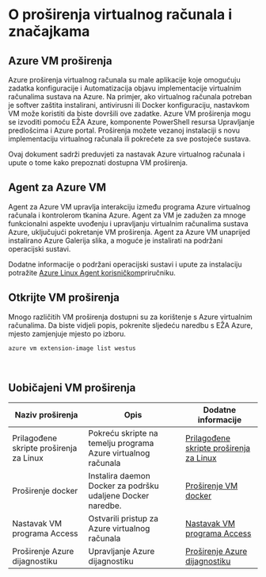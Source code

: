 <properties
 pageTitle="Proširenja virtualnog računala i značajke | Microsoft Azure"
 description="Saznajte što proširenja su dostupne za Azure virtualnim strojevima grupirane što oni omogućuju ili poboljšati njegovu."
 services="virtual-machines-linux"
 documentationCenter=""
 authors="neilpeterson"
 manager="timlt"
 editor=""
 tags="azure-service-management,azure-resource-manager"/>

<tags
 ms.service="virtual-machines-linux"
 ms.devlang="na"
 ms.topic="article"
 ms.tgt_pltfrm="vm-linux"
 ms.workload="infrastructure-services"
 ms.date="09/22/2016"
 ms.author="nepeters"/>

# <a name="about-virtual-machine-extensions-and-features"></a>O proširenja virtualnog računala i značajkama

## <a name="azure-vm-extensions"></a>Azure VM proširenja

Azure proširenja virtualnog računala su male aplikacije koje omogućuju zadatka konfiguracije i Automatizacija objavu implementacije virtualnim računalima sustava na Azure. Na primjer, ako virtualnog računala potreban je softver zaštita instalirani, antivirusni ili Docker konfiguraciju, nastavkom VM može koristiti da biste dovršili ove zadatke. Azure VM proširenja mogu se izvoditi pomoću EŽA Azure, komponente PowerShell resursa Upravljanje predlošcima i Azure portal. Proširenja možete vezanoj instalaciji s novu implementaciju virtualnog računala ili pokrećete za sve postojeće sustava.

Ovaj dokument sadrži preduvjeti za nastavak Azure virtualnog računala i upute o tome kako prepoznati dostupna VM proširenja. 

## <a name="azure-vm-agent"></a>Agent za Azure VM

Agent za Azure VM upravlja interakciju između programa Azure virtualnog računala i kontrolerom tkanina Azure. Agent za VM je zadužen za mnoge funkcionalni aspekte uvođenju i upravljanju virtualnim računalima sustava Azure, uključujući pokretanje VM proširenja. Agent za Azure VM unaprijed instalirano Azure Galerija slika, a moguće je instalirati na podržani operacijski sustavi. 

Dodatne informacije o podržani operacijski sustavi i upute za instalaciju potražite [Azure Linux Agent korisničkom](./virtual-machines-linux-agent-user-guide.md)priručniku.

## <a name="discover-vm-extensions"></a>Otkrijte VM proširenja

Mnogo različitih VM proširenja dostupni su za korištenje s Azure virtualnim računalima. Da biste vidjeli popis, pokrenite sljedeću naredbu s EŽA Azure, mjesto zamjenjuje mjesto po izboru.

```none
azure vm extension-image list westus
```

<br />

## <a name="common-vm-extensions"></a>Uobičajeni VM proširenja

|Naziv proširenja   |Opis   |Dodatne informacije   |
|---|---|---|
|Prilagođene skripte proširenja za Linux  | Pokreću skripte na temelju programa Azure virtualnog računala  |[Prilagođene skripte proširenja za Linux](./virtual-machines-linux-extensions-customscript.md)   |
|Proširenje docker |Instalira daemon Docker za podršku udaljene Docker naredbe.  | [Proširenje VM docker](./virtual-machines-linux-dockerextension.md)  |
|Nastavak VM programa Access | Ostvarili pristup za Azure virtualnog računala  |[Nastavak VM programa Access](https://github.com/Azure/azure-linux-extensions/tree/master/VMAccess) |
|Proširenje Azure dijagnostiku |Upravljanje Azure dijagnostiku |[Proširenje Azure dijagnostiku](https://azure.microsoft.com/blog/windows-azure-virtual-machine-monitoring-with-wad-extension/) |

